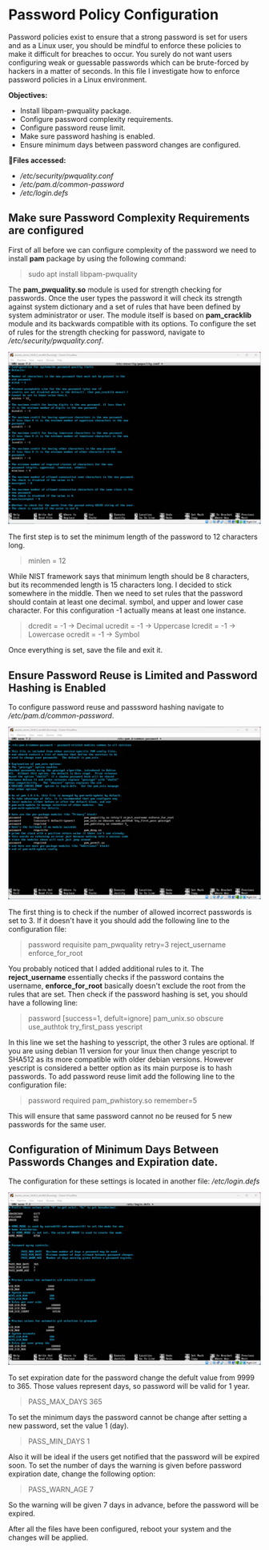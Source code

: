 # Password Policy Configuration
Password policies exist to ensure that a strong password is set for users and as a Linux user, you should be mindful to enforce these policies to make it difficult for breaches to occur. You surely do not want users configuring weak or guessable passwords which can be brute-forced by hackers in a matter of seconds. In this file I investigate how to enforce password policies in a Linux environment.

**Objectives:**
* Install libpam-pwquality package.
* Configure password complexity requirements.
* Configure password reuse limit.
* Make sure password hashing is enabled.
* Ensure minimum days between password changes are configured.

**📁Files accessed:**
* */etc/security/pwquality.conf*
* */etc/pam.d/common-password*
* */etc/login.defs*

## Make sure Password Complexity Requirements are configured
First of all before we can configure complexity of the password we need to install **pam** package by using the following command:

> sudo apt install libpam-pwquality

The **pam_pwquality.so** module is used for strength checking for passwords. Once the user types the password it will check its strength against system dictionary and a set of rules that have been defined by system administrator or user. The module itself is based on **pam_cracklib** module and its backwards compatible with its options.
To configure the set of rules for the strength checking for password, navigate to */etc/security/pwquality.conf*.

![pwquality file configuration](screenshots/password-policy1.png)

The first step is to set the minimum length of the password to 12 characters long. 

> minlen = 12

While NIST framework says that minimum length should be 8 characters, but its recommended length is 15 characters long. I decided to stick somewhere in the middle.
Then we need to set rules that the password should contain at least one decimal. symbol, and upper and lower case character. For this configuration -1 actually means at least one instance.

> dcredit = -1  -> Decimal
> ucredit = -1  -> Uppercase
> lcredit = -1  -> Lowercase
> ocredit = -1  -> Symbol

Once everything is set, save the file and exit it.

## Ensure Password Reuse is Limited and Password Hashing is Enabled
To configure password reuse and passsword hashing navigate to */etc/pam.d/common-password*.

![common password file configuration](screenshots/password-policy2.png)

The first thing is to check if the number of allowed incorrect passwords is set to 3. If it doesn't have it you should add the following line to the configuration file:

> password requisite pam_pwquality retry=3 reject_username enforce_for_root

You probably noticed that I added additional rules to it. The **reject_username** essentially checks if the password contains the username, **enforce_for_root** basically doesn't exclude the root from the rules that are set.
Then check if the password hashing is set, you should have a following line:

> password [success=1, defult=ignore] pam_unix.so obscure use_authtok try_first_pass yescript

In this line we set the hashing to yesscript, the other 3 rules are optional. If you are using debian 11 version for your linux then change yescript to SHA512 as its more compatible with older debian versions. However yescript is considered a better option as its main purpose is to hash passwords.
To add password reuse limit add the following line to the configuration file:

> password required pam_pwhistory.so remember=5

This will ensure that same password cannot no be reused for 5 new passwords for the same user.

## Configuration of Minimum Days Between Passwords Changes and Expiration date.
The configuration for these settings is located in another file: */etc/login.defs*

![login.defs file configuration](screenshots/password-policy3.png)

To set expiration date for the password change the defult value from 9999 to 365. Those values represent days, so password will be valid for 1 year.

> PASS_MAX_DAYS 365

To set the minimum days the password cannot be change after setting a new password, set the value 1 (day).

> PASS_MIN_DAYS 1

Also it will be ideal if the users get notified that the password will be expired soon. To set the number of days the warning is given before password expiration date, change the following option:

> PASS_WARN_AGE 7

So the warning will be given 7 days in advance, before the password will be expired.

After all the files have been configured, reboot your system and the changes will be applied.
